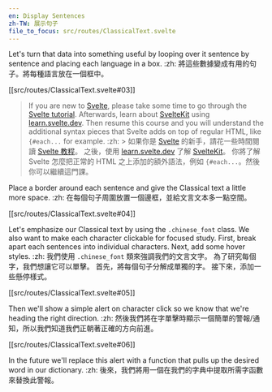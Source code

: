 ```yaml
---
en: Display Sentences
zh-TW: 展示句子
file_to_focus: src/routes/ClassicalText.svelte
---
```


Let's turn that data into something useful by looping over it sentence by sentence and placing each language in a box. :zh: 將這些數據變成有用的句子。將每種語言放在一個框中。

[[src/routes/ClassicalText.svelte#03]]

> If you are new to [Svelte](https://svelte.dev/), please take some time to go through the [Svelte tutorial](https://svelte.dev/tutorial/basics). Afterwards, learn about [SvelteKit](https://kit.svelte.dev/) using [learn.svelte.dev](https://learn.svelte.dev/). Then resume this course and you will understand the additional syntax pieces that Svelte adds on top of regular HTML, like `{#each...` for example. :zh: > 如果你是 [Svelte](https://svelte.dev/) 的新手，請花一些時間閱讀 [Svelte 教程](https://svelte.dev/tutorial/basics)。 之後，使用 [learn.svelte.dev](https://learn.svelte.dev/) 了解 [SvelteKit](https://kit.svelte.dev/)。 你將了解 Svelte 怎麼把正常的 HTML 之上添加的額外語法，例如 `{#each...`。然後你可以繼續這門課。

Place a border around each sentence and give the Classical text a little more space. :zh: 在每個句子周圍放置一個邊框，並給文言文本多一點空間。

[[src/routes/ClassicalText.svelte#04]]

Let's emphasize our Classical text by using the `.chinese_font` class. We also want to make each character clickable for focused study. First, break apart each sentences into individual characters. Next, add some hover styles. :zh: 我們使用 `.chinese_font` 類來強調我們的文言文字。 為了研究每個字，我們想讓它可以單擊。 首先，將每個句子分解成單獨的字。 接下來，添加一些懸停樣式。

[[src/routes/ClassicalText.svelte#05]]

Then we'll show a simple alert on character click so we know that we're heading the right direction. :zh: 然後我們將在字單擊時顯示一個簡單的警報/通知，所以我們知道我們正朝著正確的方向前進。

[[src/routes/ClassicalText.svelte#06]]

In the future we'll replace this alert with a function that pulls up the desired word in our dictionary. :zh: 後來，我們將用一個在我們的字典中提取所需字函數來替換此警報。